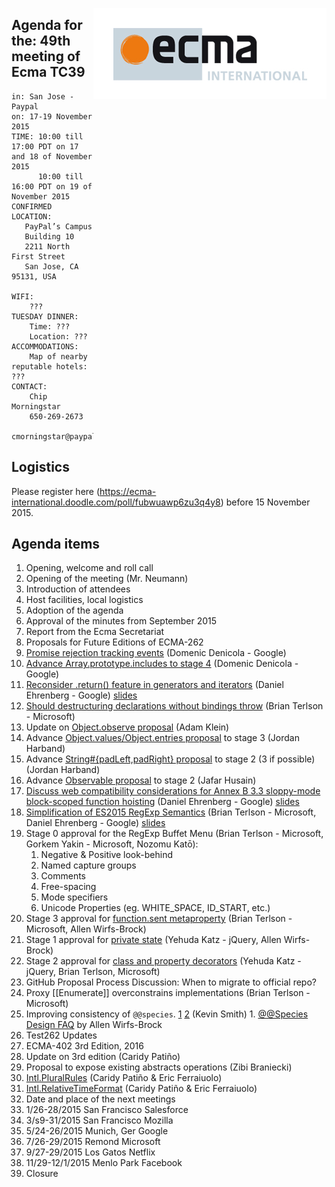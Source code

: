 <img src="../images/Ecma_RVB-003.jpg"
     align="right" alt="" />

## Agenda for the: 49th meeting of Ecma TC39

    in: San Jose - Paypal
    on: 17-19 November 2015
    TIME: 10:00 till 17:00 PDT on 17 and 18 of November 2015
          10:00 till 16:00 PDT on 19 of November 2015
    CONFIRMED LOCATION:
       PayPal’s Campus
       Building 10
       2211 North First Street
       San Jose, CA 95131, USA

    WIFI:
        ???
    TUESDAY DINNER:
        Time: ???
        Location: ???
    ACCOMMODATIONS:
        Map of nearby reputable hotels: ???
    CONTACT:
        Chip Morningstar
        650-269-2673
        cmorningstar@paypal.com

## Logistics

Please register here (https://ecma-international.doodle.com/poll/fubwuawp6zu3q4y8) before 15 November 2015.  

## Agenda items

1. Opening, welcome and roll call
  1. Opening of the meeting (Mr. Neumann)
  1. Introduction of attendees
  1. Host facilities, local logistics
1. Adoption of the agenda
1. Approval of the minutes from September 2015
1.  Report from the Ecma Secretariat
1. Proposals for Future Editions of ECMA-262
  1. [Promise rejection tracking events](https://github.com/tc39/ecma262/pull/76) (Domenic Denicola - Google)
  1. [Advance Array.prototype.includes to stage 4](https://github.com/tc39/Array.prototype.includes/issues/13) (Domenic Denicola - Google)
  1. [Reconsider .return() feature in generators and iterators](https://github.com/littledan/iterator-generator-return) (Daniel Ehrenberg - Google) [slides](https://docs.google.com/presentation/d/13KkqTTz9s2ZZWIF57PWsoQELiYa3Zf150cC9VhqAW60/edit)
  1. [Should destructuring declarations without bindings throw](https://github.com/tc39/ecma262/issues/97) (Brian Terlson - Microsoft)
  1. Update on [Object.observe proposal](https://github.com/arv/ecmascript-object-observe) (Adam Klein)
  1. Advance [Object.values/Object.entries proposal](https://github.com/tc39/proposal-object-values-entries) to stage 3 (Jordan Harband)
  1. Advance [String#{padLeft,padRight} proposal](https://github.com/tc39/proposal-string-pad-left-right) to stage 2 (3 if possible) (Jordan Harband)
  1. Advance [Observable proposal](https://github.com/zenparsing/es-observable) to stage 2 (Jafar Husain)
  1. [Discuss web compatibility considerations for Annex B 3.3 sloppy-mode block-scoped function hoisting](https://github.com/tc39/ecma262/issues/162) (Daniel Ehrenberg - Google) [slides](https://docs.google.com/presentation/d/1tu8L4Askkqz-CojBlaiP7pf0hQRQNXZpS4cmml0obQ8/edit)
  1. [Simplification of ES2015 RegExp Semantics](https://github.com/tc39/ecma262/pull/89) (Brian Terlson - Microsoft, Daniel Ehrenberg - Google) [slides](https://docs.google.com/presentation/d/19LyObVMn7jKt9qCPA_bpm5TDLqk1ruDcYCAwAScM-vE/edit)
  1. Stage 0 approval for the RegExp Buffet Menu (Brian Terlson - Microsoft, Gorkem Yakin - Microsoft, Nozomu Katō):
     1. Negative & Positive look-behind
     2. Named capture groups
     3. Comments
     4. Free-spacing
     5. Mode specifiers
     6. Unicode Properties (eg. WHITE_SPACE, ID_START, etc.)
  1. Stage 3 approval for [function.sent metaproperty](https://github.com/allenwb/ESideas/blob/master/Generator%20metaproperty.md) (Brian Terlson - Microsoft, Allen Wirfs-Brock)
  1. Stage 1 approval for [private state](https://gist.github.com/wycats/714a01ae7ff22bea7888) (Yehuda Katz - jQuery, Allen Wirfs-Brock)
  1. Stage 2 approval for [class and property decorators](https://github.com/wycats/javascript-decorators) (Yehuda Katz - jQuery, Brian Terlson, Microsoft)
  1. GitHub Proposal Process Discussion: When to migrate to official repo?
  1. Proxy [[Enumerate]] overconstrains implementations (Brian Terlson - Microsoft)
  1. Improving consistency of `@@species`. [1](https://esdiscuss.org/topic/resolve-reject-on-promise-subclasses-and-species#content-1) [2](https://github.com/zenparsing/es-observable/issues/69#issuecomment-154456842) (Kevin Smith)
    1. [@@Species Design FAQ](https://gist.github.com/allenwb/8c50729c4c1c158fa8eb) by Allen Wirfs-Brock
1. Test262 Updates
1. ECMA-402 3rd Edition, 2016
  1. Update on 3rd edition (Caridy Patiño)
  1. Proposal to expose existing abstracts operations (Zibi Braniecki)
  1. [Intl.PluralRules](https://github.com/caridy/intl-plural-rules-spec/blob/master/PROPOSAL.md) (Caridy Patiño & Eric Ferraiuolo)
  1. [Intl.RelativeTimeFormat](https://github.com/caridy/intl-relative-time-spec/blob/master/PROPOSAL.md) (Caridy Patiño & Eric Ferraiuolo)
1.  Date and place of the next meetings
2.  1/26-28/2015    San Francisco  Salesforce
3.  3/s9-31/2015    San Francisco  Mozilla
4.  5/24-26/2015    Munich, Ger    Google
5.  7/26-29/2015    Remond         Microsoft
6.  9/27-29/2015    Los Gatos      Netflix
7.  11/29-12/1/2015 Menlo Park     Facebook
1. Closure
